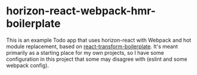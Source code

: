 # horizon-react-webpack-hmr-boilerplate

This is an example Todo app that uses horizon-react with Webpack and hot module replacement, based on [react-transform-boilerplate](https://github.com/gaearon/react-transform-boilerplate). It's meant primarily as a starting place for my own projects, so I have some configuration in this project that some may disagree with (eslint and some webpack config).